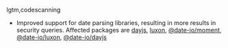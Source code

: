 lgtm,codescanning
* Improved support for date parsing libraries, resulting in more results in security queries.
  Affected packages are
    [dayjs](https://npmjs.com/package/dayjs),
    [luxon](https://npmjs.com/package/luxon),
    [@date-io/moment](https://npmjs.com/package/@date-io/moment),
    [@date-io/luxon](https://npmjs.com/package/@date-io/luxon),
    [@date-io/dayjs](https://npmjs.com/package/@date-io/dayjs)

